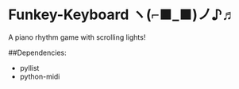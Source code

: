 # Funkey-Keyboard ヽ(⌐■_■)ノ♪♬
A piano rhythm game with scrolling lights!

##Dependencies:
+ pyllist
+ python-midi
